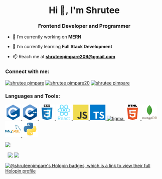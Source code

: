 <h1 align="center">Hi 👋, I'm Shrutee</h1>
<h3 align="center">Frontend Developer and Programmer</h3>

- 🔭 I’m currently working on **MERN**

- 🌱 I’m currently learning **Full Stack Development**

- 📫 Reach me at **shruteepimpare209@gmail.com**


<h3 align="left">Connect with me:</h3>
<p align="left">
<a href="https://linkedin.com/in/shrutee pimpare" target="blank"><img align="center" src="https://raw.githubusercontent.com/rahuldkjain/github-profile-readme-generator/master/src/images/icons/Social/linked-in-alt.svg" alt="shrutee pimpare" height="40" width="40" /></a>
<a href="https://www.hackerrank.com/shrutee pimpare20" target="blank"><img align="center" src="https://raw.githubusercontent.com/rahuldkjain/github-profile-readme-generator/master/src/images/icons/Social/hackerrank.svg" alt="shrutee pimpare20" height="40" width="40" /></a>
<a href="https://www.leetcode.com/shrutee pimpare" target="blank"><img align="center" src="https://raw.githubusercontent.com/rahuldkjain/github-profile-readme-generator/master/src/images/icons/Social/leet-code.svg" alt="shrutee pimpare" height="40" width="40" /></a>
</p>

<h3 align="left">Languages and Tools:</h3>
<p align="left">  <a href="https://www.cprogramming.com/" target="_blank" rel="noreferrer"> <img src="https://raw.githubusercontent.com/devicons/devicon/master/icons/c/c-original.svg" alt="c" width="50" height="50"/> </a> <a href="https://www.w3schools.com/cpp/" target="_blank" rel="noreferrer"> <img src="https://raw.githubusercontent.com/devicons/devicon/master/icons/cplusplus/cplusplus-original.svg" alt="cplusplus" width="50" height="50"/> </a> <a href="https://www.w3schools.com/css/" target="_blank" rel="noreferrer"> <img src="https://raw.githubusercontent.com/devicons/devicon/master/icons/css3/css3-original-wordmark.svg" alt="css3" width="50" height="50"/> </a> <a href="https://reactjs.org/" target="_blank" rel="noreferrer"> <img src="https://raw.githubusercontent.com/devicons/devicon/master/icons/react/react-original-wordmark.svg" alt="react" width="50" height="50"/> </a> <a href="https://developer.mozilla.org/en-US/docs/Web/JavaScript" target="_blank" rel="noreferrer"> <img src="https://raw.githubusercontent.com/devicons/devicon/master/icons/javascript/javascript-original.svg" alt="javascript" width="50" height="50"/> </a> <a href="https://www.typescriptlang.org/" target="_blank" rel="noreferrer"> <img src="https://raw.githubusercontent.com/devicons/devicon/master/icons/typescript/typescript-original.svg" alt="typescript" width="50" height="50"/> </a> <a href="https://www.figma.com/" target="_blank" rel="noreferrer"> <img src="https://www.vectorlogo.zone/logos/figma/figma-icon.svg" alt="figma" width="50" height="50"/> </a> <a href="https://www.w3.org/html/" target="_blank" rel="noreferrer"> <img src="https://raw.githubusercontent.com/devicons/devicon/master/icons/html5/html5-original-wordmark.svg" alt="html5" width="50" height="50"/> </a> <a href="https://www.mongodb.com/" target="_blank" rel="noreferrer"> <img src="https://raw.githubusercontent.com/devicons/devicon/master/icons/mongodb/mongodb-original-wordmark.svg" alt="mongodb" width="50" height="50"/> </a> <a href="https://www.mysql.com/" target="_blank" rel="noreferrer"> <img src="https://raw.githubusercontent.com/devicons/devicon/master/icons/mysql/mysql-original-wordmark.svg" alt="mysql" width="50" height="50"/> </a> <a href="https://www.python.org" target="_blank" rel="noreferrer"> <img src="https://raw.githubusercontent.com/devicons/devicon/master/icons/python/python-original.svg" alt="python" width="50" height="50"/> </a> </p>

<p>
  <img src="https://github-readme-stats.vercel.app/api/top-langs/?username=shrutee-pimpare&show_icons=true&theme=tokyonight&layout=compact">
</p>

<p>&nbsp;  <img width="48%" src="https://github-readme-stats.vercel.app/api?username=shrutee-pimpare&show_icons=true&theme=tokyonight"/>
  <img width="48%" src="https://github-readme-streak-stats.herokuapp.com/?user=shrutee-pimpare&theme=tokyonight"/></p>

[![@shruteepimpare's Holopin badges, which is a link to view their full Holopin profile](https://holopin.me/shruteepimpare)](https://holopin.io/@shruteepimpare)

<!-- theme tokyonight
 ![shrutee's github stats](https://github-readme-stats.vercel.app/api?username=shrutee-pimpare&show_icons=true&theme=tokyonight&hide_border=true)
<img width="37.3%" src="https://github-readme-stats.vercel.app/api/top-langs/?username=shrutee-pimpare&theme=tokyonight&count_private=true&line_height=52">-->
